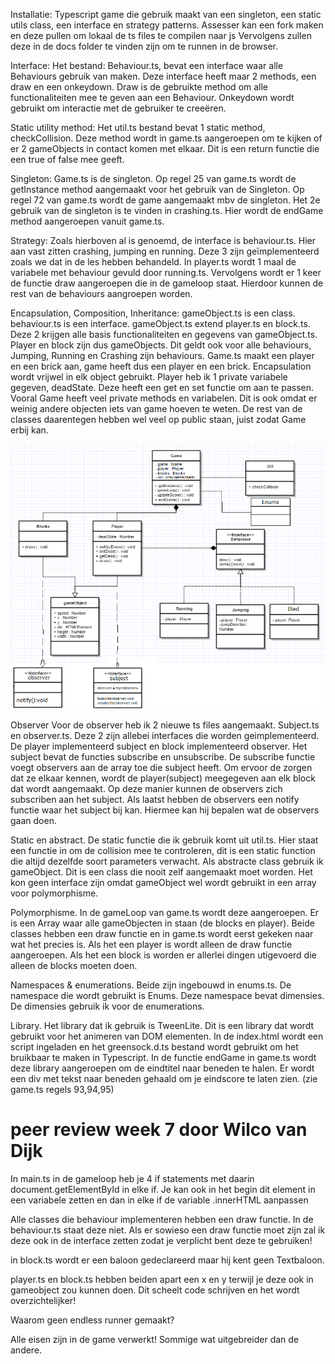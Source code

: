 Installatie:
Typescript game die gebruik maakt van een singleton, een static utils class, een interface en strategy patterns.
Assesser kan een fork maken en deze pullen om lokaal de ts files te compilen naar js Vervolgens zullen deze in de docs folder te vinden
zijn om te runnen in de browser.

Interface:
Het bestand: Behaviour.ts, bevat een interface waar alle Behaviours gebruik van maken. Deze interface heeft maar 2 methods, een draw en 
een onkeydown. Draw is de gebruikte method om alle functionaliteiten mee te geven aan een Behaviour. Onkeydown wordt gebruikt om 
interactie met de gebruiker te creeëren. 

Static utility method:
Het util.ts bestand bevat 1 static method, checkCollision. Deze method wordt in game.ts aangeroepen om te kijken of er 2
gameObjects in contact komen met elkaar. Dit is een return functie die een true of false mee geeft.

Singleton:
Game.ts is de singleton. Op regel 25 van game.ts wordt de getInstance method aangemaakt voor het gebruik van de Singleton.
Op regel 72 van game.ts wordt de game aangemaakt mbv de singleton. Het 2e gebruik van de singleton is te
vinden in crashing.ts. Hier wordt de endGame method aangeroepen vanuit game.ts.

Strategy:
Zoals hierboven al is genoemd, de interface is behaviour.ts. Hier aan vast zitten crashing, jumping en running. Deze 3 zijn 
geïmplementeerd zoals we dat in de les hebben behandeld. In player.ts wordt 1 maal de variabele met behaviour gevuld door 
running.ts. Vervolgens wordt er 1 keer de functie draw aangeroepen die in de gameloop staat. Hierdoor kunnen de rest van
de behaviours aangroepen worden.

Encapsulation, Composition, Inheritance:
gameObject.ts is een class. behaviour.ts is een interface. gameObject.ts extend player.ts en block.ts. Deze 2 krijgen alle basis
functionaliteiten en gegevens van gameObject.ts. Player en block zijn dus gameObjects. Dit geldt ook voor alle behaviours,
Jumping, Running en Crashing zijn behaviours.
Game.ts maakt een player en een brick aan, game heeft dus een player en een brick.
Encapsulation wordt vrijwel in elk object gebruikt. Player heb ik 1 private variabele gegeven, deadState. Deze heeft een
get en set functie om aan te passen. Vooral Game heeft veel private methods en variabelen. Dit is ook omdat er weinig andere
objecten iets van game hoeven te weten. De rest van de classes daarentegen hebben wel veel op public staan, juist zodat
Game erbij kan.

![ulm diagram](./class-diagram.PNG)

Observer
Voor de observer heb ik 2 nieuwe ts files aangemaakt. Subject.ts en observer.ts. Deze 2 zijn allebei interfaces die worden geimplementeerd. De player implementeerd subject en block implementeerd observer. Het subject bevat de functies subscribe en unsubscribe. De subscribe functie voegt observers aan de array toe die subject heeft.
Om ervoor de zorgen dat ze elkaar kennen, wordt de player(subject) meegegeven aan elk block dat wordt aangemaakt. Op deze manier kunnen de observers zich subscriben aan het subject. 
Als laatst hebben de observers een notify functie waar het subject bij kan. Hiermee kan hij bepalen wat de observers gaan doen.

Static en abstract.
De static functie die ik gebruik komt uit util.ts. Hier staat een functie in om de collision mee te controleren, dit is een static function die altijd dezelfde soort parameters verwacht.
Als abstracte class gebruik ik gameObject. Dit is een class die nooit zelf aangemaakt moet worden. Het kon geen interface zijn omdat gameObject wel wordt gebruikt in een array voor polymorphisme.

Polymorphisme.
In de gameLoop van game.ts wordt deze aangeroepen. Er is een Array waar alle gameObjecten in staan (de blocks en player). Beide classes hebben een draw functie en in game.ts wordt eerst gekeken naar wat het precies is. Als het een player is wordt alleen de draw functie aangeroepen. Als het een block is worden er allerlei dingen utigevoerd die alleen de blocks moeten doen.

Namespaces & enumerations.
Beide zijn ingebouwd in enums.ts. De namespace die wordt gebruikt is Enums. Deze namespace bevat dimensies. De dimensies gebruik ik voor de enumerations.

Library.
Het library dat ik gebruik is TweenLite. Dit is een library dat wordt gebruikt voor het animeren van DOM elementen. In de index.html wordt een script ingeladen en het greensock.d.ts bestand wordt gebruikt om het bruikbaar te maken in Typescript.
In de functie endGame in game.ts wordt deze library aangeroepen om de eindtitel naar beneden te halen. Er wordt een div met tekst naar beneden gehaald om je eindscore te laten zien. (zie game.ts regels 93,94,95)

# peer review week 7 door Wilco van Dijk

In main.ts in de gameloop heb je 4 if statements met daarin document.getElementById in elke if. Je kan ook in het begin dit element in een variabele zetten en dan in elke if de variable .innerHTML aanpassen

Alle classes die behaviour implementeren hebben een draw functie. In de behaviour.ts staat deze niet. Als er sowieso een draw functie moet zijn zal ik deze ook in de interface zetten zodat je verplicht bent deze te gebruiken!

in block.ts wordt er een baloon gedeclareerd maar hij kent geen Textbaloon.

player.ts en block.ts hebben beiden apart een x en y terwijl je deze ook in gameobject zou kunnen doen. Dit scheelt code schrijven en het wordt overzichtelijker!

Waarom geen endless runner gemaakt?

Alle eisen zijn in de game verwerkt! Sommige wat uitgebreider dan de andere.


